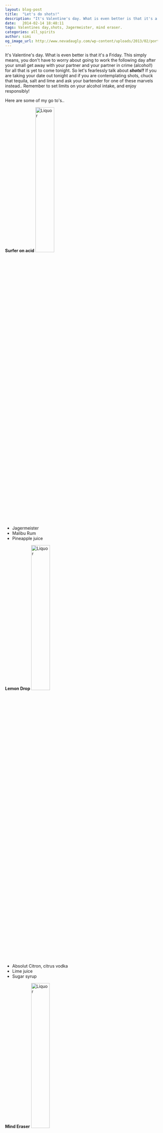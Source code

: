 ```yaml
---
layout: blog-post
title:  "Let's do shots!"
description: "It's Valentine's day. What is even better is that it's a Friday. This simply means, you don't have to worry about going to work the following day after your small get away with your partner and your partner in crime (alcohol!) for all that is yet to come tonight. So let's fearlessly talk about shots!!"
date:   2014-02-14 18:48:11
tags: Valentines day,shots, Jagermeister, mind eraser.
categories: all_spirits
author: simi
og_image_url: http://www.nevadaugly.com/wp-content/uploads/2013/02/portada-shots.jpg
---
```

It's Valentine's day. What is even better is that it's a Friday. This simply means, you don't have to worry about going to work the following day after your small get away with your partner and your partner in crime (alcohol!) for all that is yet to come tonight. So let's fearlessly talk about ***shots!!*** If you are taking your date out tonight and if you are contemplating shots, chuck that tequila, salt and lime and ask your bartender for one of these marvels instead.. Remember to set limits on your alcohol intake, and enjoy responsibly!

Here are some of my go to's..

**Surfer on acid**
<img src="http://2.bp.blogspot.com/-q1AzYmOd6ic/TycxVa7nMwI/AAAAAAAABNY/UfdQaJ3aDao/s1600/007.JPG" alt="Liquor" width="35%"/>

* Jagermeister
* Malibu Rum
* Pineapple juice

**Lemon Drop**
<img src="http://www.thefndc.com/wp-content/uploads/2011/09/vodka-lemon-drop.jpg" alt="Liquor" width="35%"/>

* Absolut Citron, citrus vodka
* Lime juice
* Sugar syrup

**Mind Eraser**
<img src="http://www.makesomecocktails.com/image-files/absolut-mind-eraser.jpg" alt="Liquor" width="35%"/>

* Vodka
* Kahlua
* Soda water

***Cement Mixer***
<img src="http://static3.wikia.nocookie.net/__cb62501/cocktails/images/thumb/f/f7/Cement_Mixer_03.jpg/130px-2,252,0,220-Cement_Mixer_03.jpg" alt="Liquor" width="35%"/>
* Bailey's Irish Cream
* Lime juice

***B-52***
<img src="http://upload.wikimedia.org/wikipedia/commons/3/3a/Cocktail_B52.jpg" alt="Liquor" width="20%"/>

* Kahlua
* Bailey's Irish Cream
* Grand Marnier ( Orange liqueur, Cognac based)

The service industry staffs( bartenders, waitstaff) are like your best friends.. Be sure to thank them for sparing their time and effort, away from their loved one's so that they could make your's an impeccable evening! 
<img src="http://www.lebua.com/page/-/blog/Cocktail-culture4.jpg" alt="Liquor" width="50%"/>

***Here is to a very Happy V-Day and Hola Friday***
